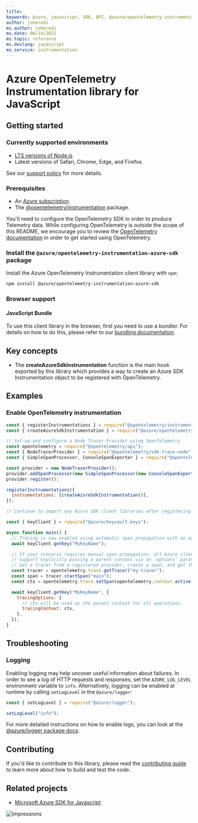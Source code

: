 ```yaml
---
title: 
keywords: Azure, javascript, SDK, API, @azure/opentelemetry-instrumentation-azure-sdk, instrumentation
author: joheredi
ms.author: joheredi
ms.date: 06/14/2022
ms.topic: reference
ms.devlang: javascript
ms.service: instrumentation
---
```

# Azure OpenTelemetry Instrumentation library for JavaScript

## Getting started

### Currently supported environments

- [LTS versions of Node.js](https://nodejs.org/about/releases/)
- Latest versions of Safari, Chrome, Edge, and Firefox.

See our [support policy](https://github.com/Azure/azure-sdk-for-js/blob/main/SUPPORT.md) for more details.

### Prerequisites

- An [Azure subscription][azure_sub].
- The [@opentelemetry/instrumentation][otel_instrumentation] package.

You'll need to configure the OpenTelemetry SDK in order to produce Telemetry data. While configuring OpenTelemetry is outside the scope of this README, we encourage you to review the [OpenTelemetry documentation][otel_documentation] in order to get started using OpenTelemetry.

### Install the `@azure/opentelemetry-instrumentation-azure-sdk` package

Install the Azure OpenTelemetry Instrumentation client library with `npm`:

```bash
npm install @azure/opentelemetry-instrumentation-azure-sdk
```

### Browser support

#### JavaScript Bundle

To use this client library in the browser, first you need to use a bundler. For details on how to do this, please refer to our [bundling documentation](https://aka.ms/AzureSDKBundling).

## Key concepts

- The **createAzureSdkInstrumentation** function is the main hook exported by this library which provides a way to create an Azure SDK Instrumentation object to be registered with OpenTelemetry.

## Examples

### Enable OpenTelemetry instrumentation

```javascript
const { registerInstrumentations } = require("@opentelemetry/instrumentation");
const { createAzureSdkInstrumentation } = require("@azure/opentelemetry-instrumentation-azure-sdk");

// Set-up and configure a Node Tracer Provider using OpenTelemetry
const opentelemetry = require("@opentelemetry/api");
const { NodeTracerProvider } = require("@opentelemetry/sdk-trace-node");
const { SimpleSpanProcessor, ConsoleSpanExporter } = require("@opentelemetry/tracing");

const provider = new NodeTracerProvider();
provider.addSpanProcessor(new SimpleSpanProcessor(new ConsoleSpanExporter()));
provider.register();

registerInstrumentations({
  instrumentations: [createAzureSdkInstrumentation()],
});

// Continue to import any Azure SDK client libraries after registering the instrumentation.

const { keyClient } = require("@azure/keyvault-keys");

async function main() {
  // Tracing is now enabled using automatic span propagation with an active context.
  await keyClient.getKey("MyKeyName");

  // If your scenario requires manual span propagation, all Azure client libraries
  // support explicitly passing a parent context via an `options` parameter.
  // Get a tracer from a registered provider, create a span, and get the current context.
  const tracer = opentelemetry.trace.getTracer("my-tracer");
  const span = tracer.startSpan("main");
  const ctx = opentelemetry.trace.setSpan(opentelemetry.context.active(), span);

  await keyClient.getKey("MyKeyName", {
    tracingOptions: {
      // ctx will be used as the parent context for all operations.
      tracingContext: ctx,
    },
  });
}
```

## Troubleshooting

### Logging

Enabling logging may help uncover useful information about failures. In order to see a log of HTTP requests and responses, set the `AZURE_LOG_LEVEL` environment variable to `info`. Alternatively, logging can be enabled at runtime by calling `setLogLevel` in the `@azure/logger`:

```javascript
const { setLogLevel } = require("@azure/logger");

setLogLevel("info");
```

For more detailed instructions on how to enable logs, you can look at the [@azure/logger package docs](https://github.com/Azure/azure-sdk-for-js/tree/main/sdk/core/logger).

## Contributing

If you'd like to contribute to this library, please read the [contributing guide](https://github.com/Azure/azure-sdk-for-js/blob/main/CONTRIBUTING.md) to learn more about how to build and test the code.

## Related projects

- [Microsoft Azure SDK for Javascript](https://github.com/Azure/azure-sdk-for-js)

![Impressions](https://azure-sdk-impressions.azurewebsites.net/api/impressions/azure-sdk-for-js%2Fsdk%2Ftemplate%2Ftemplate%2FREADME.png)

[azure_cli]: /cli/azure
[azure_sub]: https://azure.microsoft.com/free/
[otel_instrumentation]: https://www.npmjs.com/package/@opentelemetry/instrumentation
[otel_documentation]: https://opentelemetry.io/docs/js/

